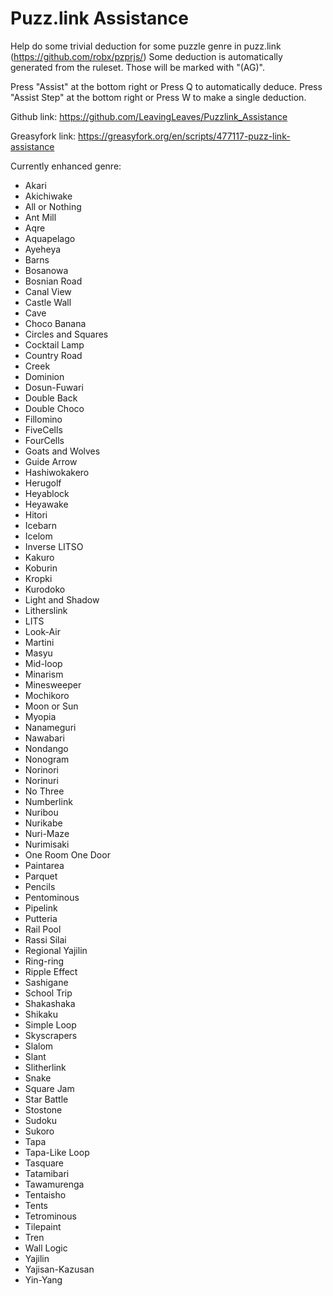 # Puzz.link Assistance
Help do some trivial deduction for some puzzle genre in puzz.link (https://github.com/robx/pzprjs/)
Some deduction is automatically generated from the ruleset. Those will be marked with "(AG)".

Press "Assist" at the bottom right or Press Q to automatically deduce.
Press "Assist Step" at the bottom right or Press W to make a single deduction.

Github link:
https://github.com/LeavingLeaves/Puzzlink_Assistance

Greasyfork link:
https://greasyfork.org/en/scripts/477117-puzz-link-assistance

Currently enhanced genre:
* Akari
* Akichiwake
* All or Nothing
* Ant Mill
* Aqre
* Aquapelago
* Ayeheya
* Barns
* Bosanowa
* Bosnian Road
* Canal View
* Castle Wall
* Cave
* Choco Banana
* Circles and Squares
* Cocktail Lamp
* Country Road
* Creek
* Dominion
* Dosun-Fuwari
* Double Back
* Double Choco
* Fillomino
* FiveCells
* FourCells
* Goats and Wolves
* Guide Arrow
* Hashiwokakero
* Herugolf
* Heyablock
* Heyawake
* Hitori
* Icebarn
* Icelom
* Inverse LITSO
* Kakuro
* Koburin
* Kropki
* Kurodoko
* Light and Shadow
* Litherslink
* LITS
* Look-Air
* Martini
* Masyu
* Mid-loop
* Minarism
* Minesweeper
* Mochikoro
* Moon or Sun
* Myopia
* Nanameguri
* Nawabari
* Nondango
* Nonogram
* Norinori
* Norinuri
* No Three
* Numberlink
* Nuribou
* Nurikabe
* Nuri-Maze
* Nurimisaki
* One Room One Door
* Paintarea
* Parquet
* Pencils
* Pentominous
* Pipelink
* Putteria
* Rail Pool
* Rassi Silai
* Regional Yajilin
* Ring-ring
* Ripple Effect
* Sashigane
* School Trip
* Shakashaka
* Shikaku
* Simple Loop
* Skyscrapers
* Slalom
* Slant
* Slitherlink
* Snake
* Square Jam
* Star Battle
* Stostone
* Sudoku
* Sukoro
* Tapa
* Tapa-Like Loop
* Tasquare
* Tatamibari
* Tawamurenga
* Tentaisho
* Tents
* Tetrominous
* Tilepaint
* Tren
* Wall Logic
* Yajilin
* Yajisan-Kazusan
* Yin-Yang